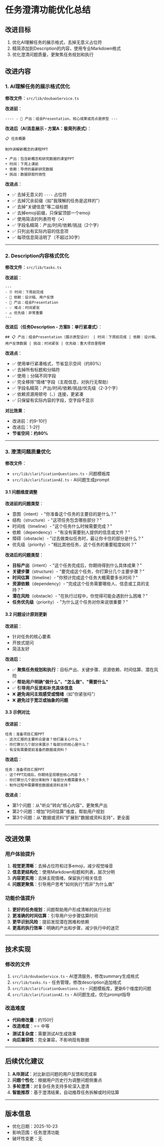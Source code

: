 # 任务澄清功能优化总结

## 改进目标
1. 优化AI理解任务的展示格式，去掉无意义占位符
2. 精简添加到Description的内容，使用专业Markdown格式
3. 优化澄清问题质量，更聚焦任务规划和执行

## 改进内容

### 1. AI理解任务的展示格式优化

**修改文件**：`src/lib/doubaoService.ts`

**改进前**：
```
---- - 🎯 产出：组会Presentation，核心成果或亮点是原型 ---
```

**改进后（AI消息展示 - 方案A：极简列表式）**：
```
📋 任务概要

制作讲解新概念的课程PPT

• 产出：包含新概念和研究数据的课堂PPT
• 时间：下周上课前
• 依赖：导师的最新研究数据
• 挑战：数据获取时效性
```

**改进点**：
- ✅ 去掉无意义的 `----` 占位符
- ✅ 去掉冗余前缀（如"我理解的任务是这样的"）
- ✅ 去掉"关键信息"等二级标题
- ✅ 去掉emoji前缀，只保留顶部一个emoji
- ✅ 使用简洁的列表符号（•）
- ✅ 字段名精简：产出/时间/依赖/挑战（2个字）
- ✅ 只列出有实际内容的信息项
- ✅ 每项信息简洁明了（不超过30字）

---

### 2. Description内容格式优化

**修改文件**：`src/lib/tasks.ts`

**改进前**：
```
---
- ⏰ 时间：下周前完成
- 🔗 依赖：设计稿、用户反馈
- 🎯 产出：组会Presentation
- 💡 难点：时间紧张
- ⚖️ 优先级：非常重要
---
```

**改进后（任务Description - 方案B：单行紧凑式）**：
```
## 📋 产出：组会Presentation（展示原型设计） | 时间：下周前完成 | 依赖：设计稿、用户反馈数据 | 挑战：时间紧张 | 优先级：重大项目里程碑
```

**改进点**：
- ✅ 使用单行紧凑格式，节省显示空间（约80%）
- ✅ 去掉所有标题和分隔符
- ✅ 使用 `|` 分隔不同字段
- ✅ 完全移除"情绪"字段（主观信息，对执行无帮助）
- ✅ 字段名精简：产出/时间/依赖/挑战/优先级（2-3个字）
- ✅ 依赖资源用顿号（、）连接，更紧凑
- ✅ 只保留有实际内容的字段，空字段不显示

**对比效果**：
- 改进前：约9-10行
- 改进后：1-2行
- **节省空间：约80%**

---

### 3. 澄清问题质量优化

**修改文件**：
- `src/lib/clarificationQuestions.ts` - 问题模板库
- `src/lib/clarificationAI.ts` - AI问题生成prompt

#### 3.1 问题维度调整

**改进前的问题类型**：
- 意图（intent）- "你准备这个任务的主要目的是什么？"
- 结构（structure）- "这项任务包含哪些部分？"
- 时间线（timeline）- "这个任务什么时候需要完成？"
- 依赖（dependency）- "有没有需要别人提供的信息或文件？"
- 障碍（obstacle）- "过去做类似任务时，最让你卡住的部分是什么？"
- 优先级（priority）- "相比其他任务，这个任务的重要程度如何？"

**改进后的问题类型**：
- **目标产出**（intent）- "这个任务完成后，你期待得到什么具体成果？"
- **关键步骤**（structure）- "要完成这个任务，你打算分几个主要步骤？"
- **时间估算**（timeline）- "你预计完成这个任务大概需要多长时间？"
- **资源依赖**（dependency）- "完成这个任务需要哪些人、信息或工具的支持？"
- **潜在风险**（obstacle）- "在执行过程中，你觉得可能会遇到什么困难？"
- **任务优先级**（priority）- "为什么这个任务对你来说很重要？"

#### 3.2 问题设计原则更新

**改进前**：
- 针对任务的核心要素
- 开放式提问
- 简洁友好

**改进后**：
- ✅ **聚焦任务规划和执行**：目标产出、关键步骤、资源依赖、时间估算、潜在风险
- ✅ **帮助用户明确"做什么"、"怎么做"、"需要什么"**
- ✅ **引导用户反思和补充具体信息**
- ❌ **避免询问主观感受或情绪**（如"你紧张吗"）
- ❌ **避免过于宽泛或抽象的问题**

#### 3.3 示例对比

**改进前**：
```
任务：准备项目汇报PPT
- 这次汇报的主要听众是谁？他们最关心什么？
- 你打算分几个部分来展示？每部分的核心是什么？
- 有没有需要提前准备的数据或资料？
```

**改进后**：
```
任务：准备项目汇报PPT
- 这个PPT完成后，你期待呈现哪些核心内容？
- 你打算分几个部分来制作？每部分大概需要多久？
- 制作过程中需要哪些数据或资料支持？
```

**改进点**：
- 第1个问题：从"听众"转向"核心内容"，更聚焦产出
- 第2个问题：增加"时间估算"维度，帮助用户规划
- 第3个问题：从"数据或资料"扩展到"数据或资料支持"，更全面

---

## 改进效果

### 用户体验提升
1. **视觉更清晰**：去掉占位符和过多emoji，减少视觉噪音
2. **信息更结构化**：使用Markdown标题和列表，层次分明
3. **内容更实用**：去掉主观情绪，保留执行相关信息
4. **问题更聚焦**：引导用户思考"如何执行"而非"为什么做"

### 功能价值提升
1. **更好的任务规划**：问题帮助用户形成清晰的执行计划
2. **更准确的时间估算**：引导用户分步骤估算时间
3. **更早识别风险**：提前发现潜在困难和依赖
4. **更高的执行效率**：明确的产出和步骤，减少执行中的迷茫

---

## 技术实现

### 修改的文件
1. `src/lib/doubaoService.ts` - AI澄清服务，修改summary生成格式
2. `src/lib/tasks.ts` - 任务管理，修改description追加格式
3. `src/lib/clarificationQuestions.ts` - 问题模板库，更新6个维度的问题
4. `src/lib/clarificationAI.ts` - AI问题生成，优化prompt指导

### 改造难度
- **代码修改量**：约150行
- **改造难度**：⭐⭐ 中等
- **测试复杂度**：需要测试AI生成效果
- **向后兼容性**：完全兼容，不影响现有数据

---

## 后续优化建议

1. **A/B测试**：对比新旧问题的用户反馈和完成率
2. **问题个性化**：根据用户历史行为调整问题侧重点
3. **多轮澄清**：对复杂任务支持多轮深入澄清
4. **智能推荐**：基于澄清结果，自动推荐任务拆解或时间估算

---

## 版本信息
- 优化日期：2025-10-23
- 影响范围：任务澄清功能
- 破坏性变更：无

